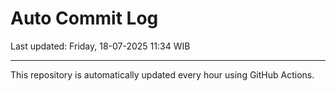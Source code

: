 # Auto Commit Log

Last updated: Friday, 18-07-2025 11:34 WIB

---

This repository is automatically updated every hour using GitHub Actions.
